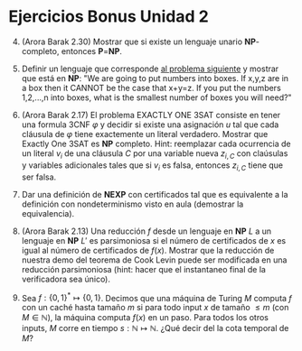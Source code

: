 # Ejercicios Bonus Unidad 2

4. (Arora Barak 2.30) Mostrar que si existe un lenguaje unario **NP**-completo,
   entonces **P**=**NP**.

1. Definir un lenguaje que corresponde [al problema siguiente](http://blog.computationalcomplexity.org/2010/07/what-is-complexity-of-these-problems.html) y mostrar que
   está en **NP**:
   "We are going to put numbers into boxes. If x,y,z are in a box then it CANNOT
   be the case that x+y=z. If you put the numbers 1,2,...,n into boxes, what is
   the smallest number of boxes you will need?" 

1. (Arora Barak 2.17)
   El problema EXACTLY ONE 3SAT consiste en tener una formula 3CNF $\varphi$
   y decidir si existe una asignación $u$ tal que cada cláusula de $\varphi$
   tiene exactemente un literal verdadero.
   Mostrar que Exactly One 3SAT es **NP** completo.
   Hint: reemplazar cada ocurrencia de un literal $v_i$ de una cláusula $C$
   por una variable nueva $z_{i,C}$ con claúsulas y variables adicionales
   tales que si $v_i$ es falsa, entonces $z_{i,C}$ tiene que ser falsa.

1. Dar una definición de **NEXP** con certificados tal que es equivalente
   a la definición con nondeterminismo visto en aula (demostrar la
   equivalencia).

1. (Arora Barak 2.13) Una reducción $f$ desde un lenguaje en **NP** $L$
   a un lenguaje en **NP** $L'$ es parsimoniosa si el número de certificados de
   $x$ es igual al número de certificados de $f(x)$.
   Mostrar que la reducción de nuestra demo del teorema de Cook Levin
   puede ser modificada en una reducción parsimoniosa (hint: hacer
   que el instantaneo final de la verificadora sea único).

1. Sea $f:\{0,1\}^* \mapsto \{0,1\}$.
   Decimos que una máquina de Turing $M$ computa $f$ con un caché hasta tamaño
   $m$ si para todo input $x$ de tamaño $\leq m$ (con $M\in\mathbb{N}$),
   la máquina computa $f(x)$ en un paso. Para todos los otros inputs,
   $M$ corre en tiempo $s:\mathbb{N}\mapsto\mathbb{N}$.
   ¿Qué decir del la cota temporal de $M$?



